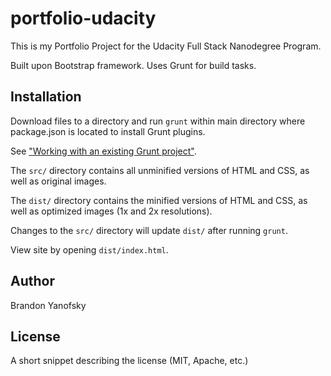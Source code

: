 # portfolio-udacity
This is my Portfolio Project for the Udacity Full Stack Nanodegree Program.

Built upon Bootstrap framework. Uses Grunt for build tasks.

## Installation

Download files to a directory and run `grunt` within main directory where package.json is located to install Grunt plugins.

See ["Working with an existing Grunt project"](http://gruntjs.com/getting-started#working-with-an-existing-grunt-project).

The `src/` directory contains all unminified versions of HTML and CSS, as well as original images.

The `dist/` directory contains the minified versions of HTML and CSS, as well as optimized images (1x and 2x resolutions).

Changes to the `src/` directory will update `dist/` after running `grunt`.

View site by opening `dist/index.html`.

## Author

Brandon Yanofsky

## License

A short snippet describing the license (MIT, Apache, etc.)
